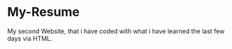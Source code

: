 # My-Resume
My second Website, that i have coded with what i have learned the last few days via HTML.
